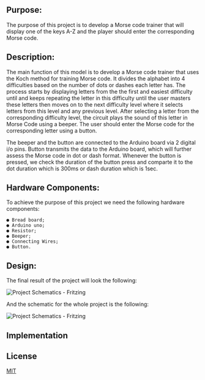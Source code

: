 ## Purpose:

  The purpose of this project is to develop a Morse code trainer that will display one of
  the keys A-Z and the player should enter the corresponding Morse code.
 
## Description:

  The main function of this model is to develop a Morse code trainer that uses the Koch method for training Morse code. It divides the alphabet into 4 difficulties based on the number of dots or dashes each letter has. The process starts by displaying letters from the  the first and easiest difficulty until and keeps repeating the letter in this difficulty until the user masters these letters then moves on to the next difficulty level where it selects letters from this level and any previous level. After selecting a letter from the corresponding difficulty level, the circuit plays the sound of this letter in Morse Code using a beeper. The user should enter the Morse code for the corresponding letter using a button.
  
  The beeper and
   the button are connected to the Arduino board via 2 digital i/o pins. Button transmits the data
  to the Arduino board, which will further assess the Morse code in dot or dash format.
  Whenever the button is pressed, we check the duration of the button press and comparte it to the dot duration which is 300ms or dash duration which is 1sec.
  
## Hardware Components:

  To achieve the purpose of this project we need the following hardware components:
  
    ● Bread board;
    ● Arduino uno;
    ● Resistor;
    ● Beeper;
    ● Connecting Wires;
    ● Button.

## Design:

  The final result of the project will look the following:
  
  ![Project Schematics - Fritzing](https://i.imgur.com/Vr5dwgv.png)
  
  And the schematic for the whole project is the following:
  
  ![Project Schematics - Fritzing](https://i.imgur.com/N72nYAS.png)

## Implementation

## License
[MIT](https://choosealicense.com/licenses/mit/)
